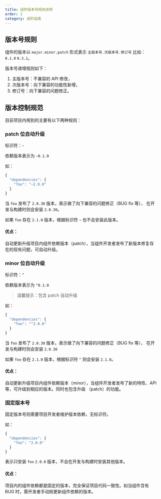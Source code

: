 ```yaml
---
title: 组件版本号规则说明
order: 2
category: 进阶指南
---
```


## 版本号规则

组件的版本以 `major.minor.patch` 形式表示 `主版本号.次版本号.修订号` 比如： `0.1.0` `0.3.1`。

版本号递增规则如下：

1. 主版本号：不兼容的 API 修改，
2. 次版本号：向下兼容的功能性新增，
3. 修订号：向下兼容的问题修正。

## 版本控制规范

目前项目内用到的主要有以下两种规则：

### patch 位自动升级

标识符：`~`

依赖版本表示为 `~0.1.0`

如：

```js
{
  "dependencies": {
    "foo": "~2.0.0"
  }
}
```

当 `foo` 发布了 `2.0.30` 版本，表示做了向下兼容的问题修正（BUG fix 等）， 在开发与构建时则会安装 `2.0.30`。

如果 `foo` 存在 `2.1.0` 版本，根据标识符 `~` 也不会安装此版本。

#### 优点：

自动更新升级项目内组件依赖版本（patch），当组件开发者发布了新版本修复存在的现有问题，可自动升级。

### minor 位自动升级

标识符：`^`

依赖版本表示为 `^0.1.0`

> 温馨提示：包含 patch 自动升级

如：

```js
{
  "dependencies": {
    "foo": "^2.0.0"
  }
}
```

当 `foo` 发布了 `2.0.30` 版本，表示做了向下兼容的问题修正（BUG fix 等）， 在开发与构建时则会安装 `2.0.30`

如果 `foo` 存在 `2.1.0` 版本，根据标识符 `^` 则会安装 `2.1.0`。

#### 优点：

自动更新升级项目内组件依赖版本（minor），当组件开发者发布了新的特性、API 等，可升级到相应的版本。同时也包含升级 （patch）的功能。

### 固定版本号

固定版本号则需要项目开发者维护版本依赖，无标识符。

如：

```js
{
  "dependencies": {
    "foo": "2.0.0"
  }
}
```

表示只安装 `foo` `2.0.0` 版本，不会在开发与构建时安装其他版本。

#### 优点：

项目内的组件依赖都是固定的版本，完全保证项目代码一致性。如当组件含有 BUG 时，需开发者手动刚更新组件依赖的版本。
